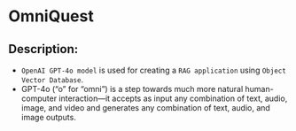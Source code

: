 # OmniQuest

## Description:
- `OpenAI GPT-4o model` is used for creating a `RAG application` using `Object Vector Database`.
- GPT-4o (“o” for “omni”) is a step towards much more natural human-computer interaction—it accepts as input any combination of text, audio, image, and video and generates any combination of text, audio, and image outputs.
